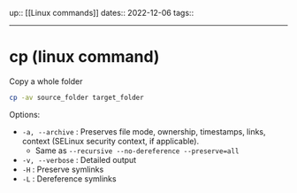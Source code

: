 up:: [[Linux commands]]
dates:: 2022-12-06
tags:: 

---

# cp (linux command)

Copy a whole folder
```bash
cp -av source_folder target_folder
```
Options:
- `-a, --archive` : Preserves file mode, ownership, timestamps, links, context (SELinux security context, if applicable).
    - Same as `--recursive --no-dereference --preserve=all`
- `-v, --verbose` : Detailed output
- `-H` : Preserve symlinks
- `-L` : Dereference symlinks

